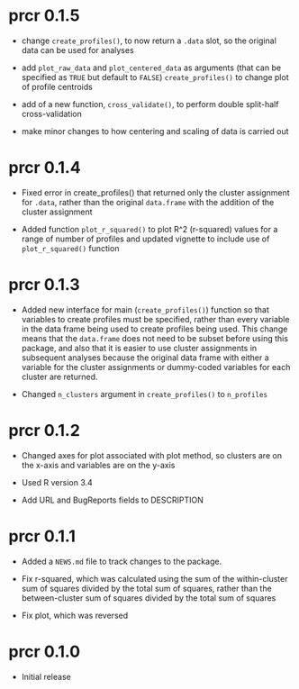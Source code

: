 # prcr 0.1.5

* change `create_profiles()`, to now return a `.data` slot, so the original data can be used for analyses

* add `plot_raw_data` and `plot_centered_data` as arguments (that can be specified as `TRUE` but default to `FALSE`) `create_profiles()` to change plot of profile centroids 

* add of a new function, `cross_validate()`, to perform double split-half cross-validation

* make minor changes to how centering and scaling of data is carried out

# prcr 0.1.4

* Fixed error in create_profiles() that returned only the cluster assignment for `.data`, rather than the original `data.frame` with the addition of the cluster assignment

* Added function `plot_r_squared()` to plot R^2 (r-squared) values for a range of number of profiles and updated vignette to include use of `plot_r_squared()` function

# prcr 0.1.3

* Added new interface for main (`create_profiles()`) function so that variables to create profiles must be specified, rather than every variable in the data frame being used to create profiles being used. This change means that the `data.frame` does not need to be subset before using this package, and also that it is easier to use cluster assignments in subsequent analyses because the original data frame with either a variable for the cluster assignments or dummy-coded variables for each cluster are returned.

* Changed `n_clusters` argument in `create_profiles()` to `n_profiles`

# prcr 0.1.2

* Changed axes for plot associated with plot method, so clusters are on the x-axis and variables are on the y-axis

* Used R version 3.4

* Add URL and BugReports fields to DESCRIPTION

# prcr 0.1.1

* Added a `NEWS.md` file to track changes to the package.

* Fix r-squared, which was calculated using the sum of the within-cluster sum of squares divided by the total sum of squares, rather than the between-cluster sum of squares divided by the total sum of squares

* Fix plot, which was reversed

# prcr 0.1.0

* Initial release